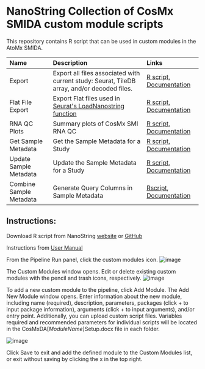 NanoString Collection of CosMx SMIDA custom module scripts
=================
This repository contains R script that can be used in custom modules in the AtoMx SMIDA.
 

| Name              | Description                                                                                                                                                                                                                                                                                                                                                                                                                                         |Links|
| :---------------- | :-------------------------------------------------------------------------------------------------------------------------------------------------------------------------------------------------------------------------------------------------------------------------------------------------------------------------------------------------------------------------------------------------------------------------------------------------- |:------------------------|
| Export     | Export all files associated with current study: Seurat, TileDB array, and/or decoded files.| [R script](https://github.com/Nanostring-Biostats/CosMxDACustomModules/blob/main/Export/CosMxDAExport.R), [Documentation](https://github.com/Nanostring-Biostats/CosMxDACustomModules/blob/main/Export/CosMxDAExportSetup.docx) | 
| Flat File Export     | Export Flat files used in [Seurat's LoadNanostring function](https://satijalab.org/seurat/articles/spatial_vignette_2#human-lung-nanostring-cosmx-spatial-molecular-imager)| [R script](https://github.com/Nanostring-Biostats/CosMxDACustomModules/blob/main/flatFileExport/flatFileExport.R), [Documentation](https://github.com/Nanostring-Biostats/CosMxDACustomModules/blob/main/flatFileExport/CosMxDAFlatFileExportSetup.docx) |  
| RNA QC Plots     | Summary plots of CosMx SMI RNA QC | [R script](https://github.com/Nanostring-Biostats/CosMxDACustomModules/blob/main/RNAQCPlots/QC_Module_Flowcell_Plots.R), [Documentation](https://github.com/Nanostring-Biostats/CosMxDACustomModules/blob/main/RNAQCPlots/CosMxDA_RNAQCPlotSetup.docx) | 
| Get Sample Metadata    | Get the Sample Metadata for a Study | [R script](https://github.com/Nanostring-Biostats/CosMxDACustomModules/blob/main/SampleMetadata/GetSampleMetadata.R), [Documentation](https://github.com/Nanostring-Biostats/CosMxDACustomModules/blob/main/SampleMetadata/CosMxDAGetSampleMetadataSetup.docx) |
| Update Sample Metadata    | Update the Sample Metadata for a Study | [R script](https://github.com/Nanostring-Biostats/CosMxDACustomModules/blob/main/SampleMetadata/UpdateSampleMetadata.R), [Documentation](https://github.com/Nanostring-Biostats/CosMxDACustomModules/blob/main/SampleMetadata/CosMxDAUpdateSampleMetadataSetup.docx) | 
| Combine Sample Metadata    | Generate Query Columns in Sample Metadata | [Rscript](https://github.com/Nanostring-Biostats/CosMxDACustomModules/blob/main/SampleMetadata/CombineSampleMetadata.R), [Documentation](https://github.com/Nanostring-Biostats/CosMxDACustomModules/blob/main/SampleMetadata/CosMxDACombineSampleMetadataSetup.docx) |
  

## Instructions: 
Download R script from NanoString [website](https://nanostring.com/) or [GitHub](https://github.com/Nanostring-Biostats/CosMxDACustomModules) 

Instructions from [User Manual](https://university.nanostring.com/cosmx-smi-data-analysis-user-manual)

From the Pipeline Run panel, click the custom modules icon. 
![image](https://github.com/Nanostring-Biostats/CosMxDACustomModules/assets/40255151/bbf9e45f-f4d9-4b9f-9de2-9ef69304f0e4)

The Custom Modules window opens. Edit or delete existing custom modules with the pencil and trash icons, respectively.
![image](https://github.com/Nanostring-Biostats/CosMxDACustomModules/assets/40255151/53e82ef4-12d4-45a8-9be3-6f1fb853fbe6)

To add a new custom module to the pipeline, click Add Module. The Add New Module window opens. Enter information about the new module, including name (required), description, parameters, packages (click + to input package information), arguments (click + to input arguments), and/or entry point. Additionally, you can upload custom script files. Variables required and recommended parameters for individual scripts will be located in the CosMxDA[*ModuleName*]Setup.docx file in each folder.

![image](https://github.com/Nanostring-Biostats/CosMxDACustomModules/assets/40255151/ec77eccc-206d-4ed5-b955-481f6137019a)

Click Save to exit and add the defined module to the Custom Modules list, or exit without saving by clicking the x in the top right.
